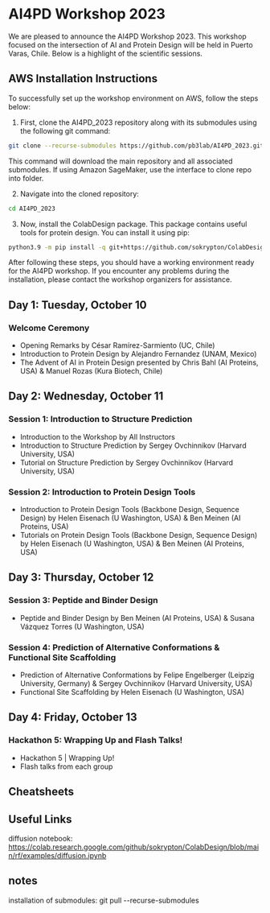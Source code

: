 # AI4PD Workshop 2023

We are pleased to announce the AI4PD Workshop 2023. This workshop focused on the intersection of AI and Protein Design will be held in Puerto Varas, Chile. Below is a highlight of the scientific sessions.

## AWS Installation Instructions

To successfully set up the workshop environment on AWS, follow the steps below:

1. First, clone the AI4PD_2023 repository along with its submodules using the following git command:

```bash
git clone --recurse-submodules https://github.com/pb3lab/AI4PD_2023.git
```
This command will download the main repository and all associated submodules. If using Amazon SageMaker, use the interface to clone repo into folder. 

2. Navigate into the cloned repository:

```bash
cd AI4PD_2023
```

3. Now, install the ColabDesign package. This package contains useful tools for protein design. You can install it using pip:

```bash
python3.9 -m pip install -q git+https://github.com/sokrypton/ColabDesign.git
```

After following these steps, you should have a working environment ready for the AI4PD workshop. If you encounter any problems during the installation, please contact the workshop organizers for assistance.


## Day 1: Tuesday, October 10

### Welcome Ceremony
- Opening Remarks by César Ramírez-Sarmiento (UC, Chile)
- Introduction to Protein Design by Alejandro Fernandez (UNAM, Mexico)
- The Advent of AI in Protein Design presented by Chris Bahl (AI Proteins, USA) & Manuel Rozas (Kura Biotech, Chile)

## Day 2: Wednesday, October 11

### Session 1: Introduction to Structure Prediction
- Introduction to the Workshop by All Instructors
- Introduction to Structure Prediction by Sergey Ovchinnikov (Harvard University, USA)
- Tutorial on Structure Prediction by Sergey Ovchinnikov (Harvard University, USA)

### Session 2: Introduction to Protein Design Tools
- Introduction to Protein Design Tools (Backbone Design, Sequence Design) by Helen Eisenach (U Washington, USA) & Ben Meinen (AI Proteins, USA)
- Tutorials on Protein Design Tools (Backbone Design, Sequence Design) by Helen Eisenach (U Washington, USA) & Ben Meinen (AI Proteins, USA)

## Day 3: Thursday, October 12

### Session 3: Peptide and Binder Design
- Peptide and Binder Design by Ben Meinen (AI Proteins, USA) & Susana Vázquez Torres (U Washington, USA)

### Session 4: Prediction of Alternative Conformations & Functional Site Scaffolding
- Prediction of Alternative Conformations by Felipe Engelberger (Leipzig University, Germany) & Sergey Ovchinnikov (Harvard University, USA)
- Functional Site Scaffolding by Helen Eisenach (U Washington, USA)

## Day 4: Friday, October 13

### Hackathon 5: Wrapping Up and Flash Talks!
- Hackathon 5 | Wrapping Up!
- Flash talks from each group

## Cheatsheets


## Useful Links
diffusion notebook: https://colab.research.google.com/github/sokrypton/ColabDesign/blob/main/rf/examples/diffusion.ipynb


## notes
installation of submodules: git pull --recurse-submodules

